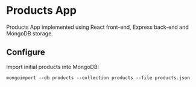 # Products App
Products App implemented using React front-end, Express back-end and MongoDB storage.

## Configure
Import initial products into MongoDB:

```shell
mongoimport --db products --collection products --file products.json
```
